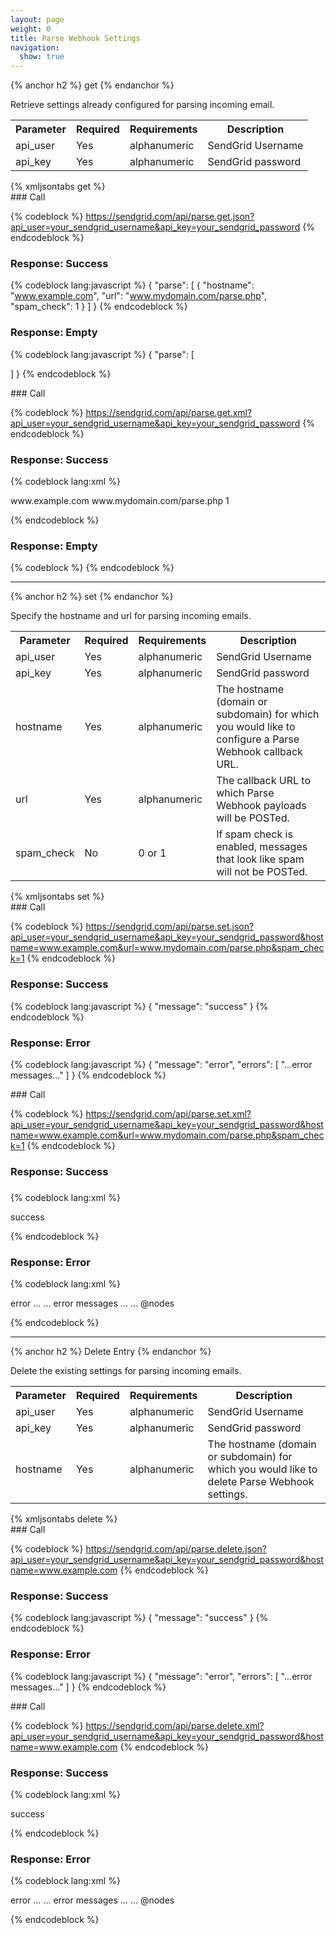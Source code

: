 ```yaml
---
layout: page
weight: 0
title: Parse Webhook Settings
navigation:
  show: true
---
```


{% anchor h2 %} get {% endanchor %}


Retrieve settings already configured for parsing incoming email.

<table markdown="1" class="table table-bordered table-striped">
<tbody markdown="1">
<tr markdown="1">
<th markdown="1">
Parameter

</th>
<th markdown="1">
Required

</th>
<th markdown="1">
Requirements

</th>
<th markdown="1">
Description

</th>
</tr>
<tr markdown="1">
<td markdown="1">
api_user

</td>
<td markdown="1">
Yes

</td>
<td markdown="1">
alphanumeric

</td>
<td markdown="1">
SendGrid Username

</td>
</tr>
<tr markdown="1">
<td markdown="1">
api_key

</td>
<td markdown="1">
Yes

</td>
<td markdown="1">
alphanumeric

</td>
<td markdown="1">
SendGrid password

</td>
</tr>
</tbody>
</table>
{% xmljsontabs get %}

<div markdown="1" class="tab-content">
<div markdown="1" class="tab-pane active" id="get-json">
### Call

{% codeblock %} https://sendgrid.com/api/parse.get.json?api_user=your_sendgrid_username&api_key=your_sendgrid_password {% endcodeblock %}

### Response: Success


{% codeblock lang:javascript %}
{
  "parse": [
    {
      "hostname": "www.example.com",
      "url": "www.mydomain.com/parse.php",
      "spam_check": 1
    }
  ]
}
{% endcodeblock %}


### Response: Empty


{% codeblock lang:javascript %}
{
  "parse": [

  ]
}
{% endcodeblock %}


</div>
<div markdown="1" class="tab-pane" id="get-xml">
### Call

{% codeblock %} https://sendgrid.com/api/parse.get.xml?api_user=your_sendgrid_username&api_key=your_sendgrid_password {% endcodeblock %}

### Response: Success


{% codeblock lang:xml %}
<?xml version="1.0" encoding="ISO-8859-1"?>

<parse>
   <entry>
      <hostname>www.example.com</hostname>
      <url>www.mydomain.com/parse.php</url>
      <spam_check>1</spam_check>
   </entry>
</parse>

{% endcodeblock %}


### Response: Empty

{% codeblock %} <parse></parse> {% endcodeblock %}

</div>
</div>

* * * * *


{% anchor h2 %} set {% endanchor %}


Specify the hostname and url for parsing incoming emails.

<table markdown="1" class="table table-bordered table-striped">
<tbody markdown="1">
<tr markdown="1">
<th markdown="1">
Parameter

</th>
<th markdown="1">
Required

</th>
<th markdown="1">
Requirements

</th>
<th markdown="1">
Description

</th>
</tr>
<tr markdown="1">
<td markdown="1">
api_user

</td>
<td markdown="1">
Yes

</td>
<td markdown="1">
alphanumeric

</td>
<td markdown="1">
SendGrid Username

</td>
</tr>
<tr markdown="1">
<td markdown="1">
api_key

</td>
<td markdown="1">
Yes

</td>
<td markdown="1">
alphanumeric

</td>
<td markdown="1">
SendGrid password

</td>
</tr>
<tr markdown="1">
<td markdown="1">
hostname

</td>
<td markdown="1">
Yes

</td>
<td markdown="1">
alphanumeric

</td>
<td markdown="1">
The hostname (domain or subdomain) for which you would like to configure a Parse Webhook callback URL.

</td>
</tr>
<tr markdown="1">
<td markdown="1">
url

</td>
<td markdown="1">
Yes

</td>
<td markdown="1">
alphanumeric

</td>
<td markdown="1">
The callback URL to which Parse Webhook payloads will be POSTed.

</td>
</tr>
<tr markdown="1">
<td markdown="1">
spam_check

</td>
<td markdown="1">
No

</td>
<td markdown="1">
0 or 1

</td>
<td markdown="1">
If spam check is enabled, messages that look like spam will not be POSTed.

</td>
</tr>
</tbody>
</table>
{% xmljsontabs set %}

<div markdown="1" class="tab-content">
<div markdown="1" class="tab-pane active" id="set-json">
### Call

{% codeblock %} https://sendgrid.com/api/parse.set.json?api_user=your_sendgrid_username&api_key=your_sendgrid_password&hostname=www.example.com&url=www.mydomain.com/parse.php&spam_check=1 {% endcodeblock %}

### Response: Success


{% codeblock lang:javascript %}
{
  "message": "success"
}
{% endcodeblock %}


### Response: Error


{% codeblock lang:javascript %}
{
  "message": "error",
  "errors": [
    "...error messages..."
  ]
}
{% endcodeblock %}


</div>
<div markdown="1" class="tab-pane" id="set-xml">
### Call

{% codeblock %} https://sendgrid.com/api/parse.set.xml?api_user=your_sendgrid_username&api_key=your_sendgrid_password&hostname=www.example.com&url=www.mydomain.com/parse.php&spam_check=1 {% endcodeblock %}

### Response: Success

### 
{% codeblock lang:xml %}
<?xml version="1.0" encoding="ISO-8859-1"?>

<result>
   <message>success</message>
</result>

{% endcodeblock %}


### Response: Error


{% codeblock lang:xml %}
<?xml version="1.0" encoding="ISO-8859-1"?>

<result>
   <message>error</message>
   <errors>
      ...
      <error>... error messages ...</error>
      ...
   </errors>
   @nodes
</result>

{% endcodeblock %}


</div>
</div>

* * * * *


{% anchor h2 %} Delete Entry {% endanchor %}


Delete the existing settings for parsing incoming emails.

<table markdown="1" class="table table-bordered table-striped">
<tbody markdown="1">
<tr markdown="1">
<th markdown="1">
Parameter

</th>
<th markdown="1">
Required

</th>
<th markdown="1">
Requirements

</th>
<th markdown="1">
Description

</th>
</tr>
<tr markdown="1">
<td markdown="1">
api_user

</td>
<td markdown="1">
Yes

</td>
<td markdown="1">
alphanumeric

</td>
<td markdown="1">
SendGrid Username

</td>
</tr>
<tr markdown="1">
<td markdown="1">
api_key

</td>
<td markdown="1">
Yes

</td>
<td markdown="1">
alphanumeric

</td>
<td markdown="1">
SendGrid password

</td>
</tr>
<tr markdown="1">
<td markdown="1">
hostname

</td>
<td markdown="1">
Yes

</td>
<td markdown="1">
alphanumeric

</td>
<td markdown="1">
The hostname (domain or subdomain) for which you would like to delete Parse Webhook settings.

</td>
</tr>
</tbody>
</table>
{% xmljsontabs delete %}

<div markdown="1" class="tab-content">
<div markdown="1" class="tab-pane active" id="delete-json">
### Call

{% codeblock %} https://sendgrid.com/api/parse.delete.json?api_user=your_sendgrid_username&api_key=your_sendgrid_password&hostname=www.example.com {% endcodeblock %}

### Response: Success


{% codeblock lang:javascript %}
{
  "message": "success"
}
{% endcodeblock %}


### Response: Error


{% codeblock lang:javascript %}
{
  "message": "error",
  "errors": [
    "...error messages..."
  ]
}
{% endcodeblock %}


</div>
<div markdown="1" class="tab-pane" id="delete-xml">
### Call

{% codeblock %} https://sendgrid.com/api/parse.delete.xml?api_user=your_sendgrid_username&api_key=your_sendgrid_password&hostname=www.example.com {% endcodeblock %}

### Response: Success


{% codeblock lang:xml %}
<?xml version="1.0" encoding="ISO-8859-1"?>

<result>
   <message>success</message>
</result>

{% endcodeblock %}


### Response: Error


{% codeblock lang:xml %}
<?xml version="1.0" encoding="ISO-8859-1"?>

<result>
   <message>error</message>
   <errors>
      ...
      <error>... error messages ...</error>
      ...
   </errors>
   @nodes
</result>

{% endcodeblock %}


</div>
</div>


